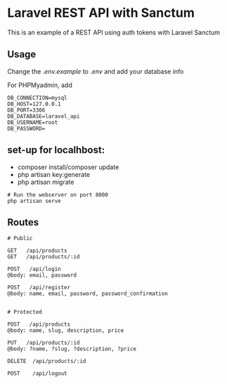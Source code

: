 # Laravel REST API with Sanctum

This is an example of a REST API using auth tokens with Laravel Sanctum

## Usage

Change the *.env.example* to *.env* and add your database info

For PHPMyadmin, add
```
DB_CONNECTION=mysql
DB_HOST=127.0.0.1
DB_PORT=3306
DB_DATABASE=laravel_api
DB_USERNAME=root
DB_PASSWORD=
```


## set-up for localhbost:
- composer install/composer update
- php artisan key:generate
- php artisan migrate


```
# Run the webserver on port 8000
php artisan serve
```

## Routes

```
# Public

GET   /api/products
GET   /api/products/:id

POST   /api/login
@body: email, password

POST   /api/register
@body: name, email, password, password_confirmation


# Protected

POST   /api/products
@body: name, slug, description, price

PUT   /api/products/:id
@body: ?name, ?slug, ?description, ?price

DELETE  /api/products/:id

POST    /api/logout
```
